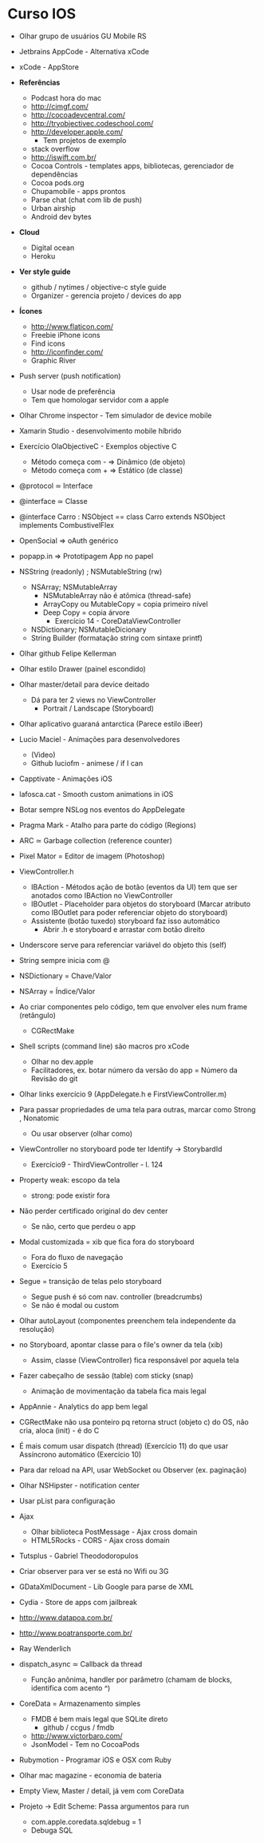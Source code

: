 # Curso IOS

- Olhar grupo de usuários GU Mobile RS


- Jetbrains AppCode - Alternativa xCode
- xCode - AppStore


- **Referências**
  - Podcast hora do mac
  - http://cimgf.com/
  - http://cocoadevcentral.com/
  - http://tryobjectivec.codeschool.com/
  - http://developer.apple.com/
    - Tem projetos de exemplo
  - stack overflow
  - http://iswift.com.br/
  - Cocoa Controls - templates apps, bibliotecas, gerenciador de dependências
  - Cocoa pods.org
  - Chupamobile - apps prontos
  - Parse chat (chat com lib de push)
  - Urban airship
  - Android dev bytes


- **Cloud**
  - Digital ocean
  - Heroku


- **Ver style guide**
  - github / nytimes / objective-c style guide
  - Organizer - gerencia projeto / devices do app


- **Ícones**
  - http://www.flaticon.com/
  - Freebie iPhone icons
  - Find icons
  - http://iconfinder.com/
  - Graphic River


- Push server (push notification)
  - Usar node de preferência
  - Tem que homologar servidor com a apple
- Olhar Chrome inspector - Tem simulador de device mobile
- Xamarin Studio - desenvolvimento mobile híbrido
- Exercício OlaObjectiveC - Exemplos objective C
  - Método começa com - => Dinâmico (de objeto)
  - Método começa com + => Estático (de classe)
- @protocol ≃ Interface
- @interface ≃ Classe
- @interface Carro : NSObject <CombustivelFlex>
  == class Carro extends NSObject implements CombustivelFlex
- OpenSocial => oAuth genérico
- popapp.in => Prototipagem App no papel
- NSString (readonly) ; NSMutableString (rw)
  - NSArray; NSMutableArray
    - NSMutableArray não é atômica (thread-safe)
    - ArrayCopy ou MutableCopy = copia primeiro nível
    - Deep Copy = copia árvore
      - Exercício 14 - CoreDataViewController
  - NSDictionary; NSMutableDicionary
  - String Builder (formatação string com sintaxe printf)
- Olhar github Felipe Kellerman
- Olhar estilo Drawer (painel escondido)
- Olhar master/detail para device deitado
  - Dá para ter 2 views no ViewController
    - Portrait / Landscape (Storyboard)
- Olhar aplicativo guaraná antarctica (Parece estilo iBeer)
- Lucio Maciel - Animações para desenvolvedores
  - (Video)
  - Github luciofm - animese / if I can
- Capptivate - Animações iOS
- lafosca.cat - Smooth custom animations in iOS
- Botar sempre NSLog nos eventos do AppDelegate
- Pragma Mark - Atalho para parte do código (Regions)
- ARC ≃ Garbage collection (reference counter)
- Pixel Mator = Editor de imagem (Photoshop)
- ViewController.h
  - IBAction - Métodos ação de botão (eventos da UI) tem que ser anotados como IBAction no ViewController
  - IBOutlet - Placeholder para objetos do storyboard (Marcar atributo como IBOutlet para poder referenciar objeto do storyboard)
  - Assistente (botão tuxedo) storyboard faz isso automático
    - Abrir .h e storyboard e arrastar com botão direito
- Underscore serve para referenciar variável do objeto this (self)
- String sempre inicia com @
- NSDictionary = Chave/Valor
- NSArray = Índice/Valor
- Ao criar componentes pelo código, tem que envolver eles num frame (retângulo)
  - CGRectMake
- Shell scripts (command line) são macros pro xCode
  - Olhar no dev.apple
  - Facilitadores, ex. botar número da versão do app = Número da Revisão do git
- Olhar links exercício 9 (AppDelegate.h e FirstViewController.m)
- Para passar propriedades de uma tela para outras, marcar como Strong , Nonatomic
  - Ou usar observer (olhar como)
- ViewController no storyboard pode ter Identify -> StorybardId
  - Exercício9 - ThirdViewController - l. 124
- Property weak: escopo da tela
  - strong: pode existir fora
- Não perder certificado original do dev center
  - Se não, certo que perdeu o app
- Modal customizada = xib que fica fora do storyboard
  - Fora do fluxo de navegação
  - Exercício 5
- Segue = transição de telas pelo storyboard
  - Segue push é só com nav. controller (breadcrumbs)
  - Se não é modal ou custom
- Olhar autoLayout (componentes preenchem tela independente da resolução)
- no Storyboard, apontar classe para o file's owner da tela (xib)
  - Assim, classe (ViewController) fica responsável por aquela tela
- Fazer cabeçalho de sessão (table) com sticky (snap)
  - Animação de movimentação da tabela fica mais legal
- AppAnnie - Analytics do app bem legal
- CGRectMake não usa ponteiro pq retorna struct (objeto c) do OS, não cria, aloca (init) - é do C
- É mais comum usar dispatch (thread) (Exercício 11) do que usar Assíncrono automático (Exercício 10)
- Para dar reload na API, usar WebSocket ou Observer (ex. paginação)
- Olhar NSHipster - notification center
- Usar pList para configuração
- Ajax
  - Olhar biblioteca PostMessage - Ajax cross domain
  - HTML5Rocks - CORS - Ajax cross domain
- Tutsplus - Gabriel Theododoropulos
- Criar observer para ver se está no Wifi ou 3G
- GDataXmlDocument - Lib Google para parse de XML
- Cydia - Store de apps com jailbreak
- http://www.datapoa.com.br/
- http://www.poatransporte.com.br/
- Ray Wenderlich
- dispatch_async ≃ Callback da thread
  - Função anônima, handler por parâmetro (chamam de blocks, identifica com acento ^)
- CoreData = Armazenamento simples
  - FMDB é bem mais legal que SQLite direto
    - github / ccgus / fmdb
  - http://www.victorbaro.com/
  - JsonModel - Tem no CocoaPods
- Rubymotion - Programar iOS e OSX com Ruby
- Olhar mac magazine - economia de bateria
- Empty View, Master / detail, já vem com CoreData
- Projeto -> Edit Scheme: Passa argumentos para run
  - com.apple.coredata.sqldebug = 1
  - Debuga SQL

